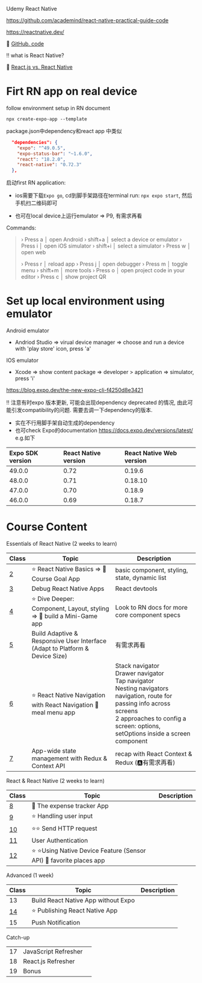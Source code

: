 Udemy React Native

https://github.com/academind/react-native-practical-guide-code

https://reactnative.dev/



:book: [GitHub. code](https://github.com/academind/react-native-practical-guide-code)



:bangbang: what is React Native?

:pencil: [React.js vs. React Native](./C0/README.md)



# Firt RN app on real device

follow environment setup in RN document



```shell
npx create-expo-app --template
```





package.json中dependency和react app 中类似

```json
  "dependencies": {
    "expo": "^49.0.5",
    "expo-status-bar": "~1.6.0",
    "react": "18.2.0",
    "react-native": "0.72.3"
  },
```

启动first RN application: 

+ ios需要下载`Expo go`, cd到脚手架路径在terminal run: `npx expo start`, 然后手机扫二维码即可

+ 也可在local device上运行emulator => P9, 有需求再看

Commands: 

> › Press a │ open Android
> › shift+a │ select a device or emulator
> › Press i │ open iOS simulator
> › shift+i │ select a simulator
> › Press w │ open web
>
> › Press r │ reload app
> › Press j │ open debugger
> › Press m │ toggle menu
> › shift+m │ more tools
> › Press o │ open project code in your editor
> › Press c │ show project QR





# Set up local environment using emulator

Android emulator

+ Andriod Studio => virual device manager => choose and run a device with 'play store' icon, press 'a'

IOS emulator

+ Xcode => show content package => developer > application => simulator, press 'i'





https://blog.expo.dev/the-new-expo-cli-f4250d8e3421





:bangbang: 注意有时expo 版本更新, 可能会出现dependency deprecated 的情况, 由此可能引发compatibility的问题. 需要去调一下dependency的版本. 

+ 实在不行用脚手架自动生成的dependency
+  也可check Expo的documentation https://docs.expo.dev/versions/latest/ e.g.如下

| Expo SDK version | React Native version | React Native Web version |
| :--------------- | :------------------- | :----------------------- |
| 49.0.0           | 0.72                 | 0.19.6                   |
| 48.0.0           | 0.71                 | 0.18.10                  |
| 47.0.0           | 0.70                 | 0.18.9                   |
| 46.0.0           | 0.69                 | 0.18.7                   |



# Course Content

Essentials of React Native (2 weeks to learn)

| Class               | Topic                                                        | Description                                                  |
| ------------------- | ------------------------------------------------------------ | ------------------------------------------------------------ |
| [2](./C2/README.md) | :star: React Native Basics => :gem: Course Goal App          | basic component, styling, state, dynamic list                |
| [3](./C3/README.md) | Debug React Native Apps                                      | React devtools                                               |
| [4](./C4/README.md) | :star: Dive Deeper: Component, Layout, styling => :gem: build a Mini-Game app | Look to RN docs for more core component specs                |
| [5](./C5/README.md) | Build Adaptive & Responsive User Interface (Adapt to Platform & Device Size) | 有需求再看                                                   |
| [6](./C6/README.md) | :star: React Native Navigation with React Navigation :gem: meal menu app | Stack navigator <br>Drawer navigator <br>Tap navigator <br>Nesting navigators <br>navigation, route for passing info across screens <br>2 approaches to config a screen: options, setOptions inside a screen component |
| [7](./C7/README.md) | App-wide state management with Redux & Context API           | recap with React Context & <br>Redux  (:a:有需求再看)        |

React & React Native (2 weeks to learn)

| Class                 | Topic                                                        | Description |
| --------------------- | ------------------------------------------------------------ | ----------- |
| [8](./C8/README.md)   | :gem: The expense tracker App                                |             |
| [9](./C9/README.md)   | :star: Handling user input                                   |             |
| [10](./C10/README.md) | :star::star:  Send HTTP request                              |             |
| [11](./C11/README.md) | User Authentication                                          |             |
| [12](./C12/README.md) | :star: :star:Using Native Device Feature (Sensor API)  :gem: favorite places app |             |

Advanced (1 week)

| Class                 | Topic                               | Description |
| --------------------- | ----------------------------------- | ----------- |
| 13                    | Build React Native App without Expo |             |
| [14](./C14/README.md) | :star: Publishing React Native App  |             |
| 15                    | Push Notification                   |             |

Catch-up

|      |                      |      |
| ---- | -------------------- | ---- |
| 17   | JavaScript Refresher |      |
| 18   | React.js Refresher   |      |
| 19   | Bonus                |      |

